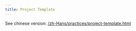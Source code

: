 ```yaml
---
title: Project Template
---
```


See chinese version: [/zh-Hans/practices/project-template.html](/zh-Hans/practices/project-template.html)
